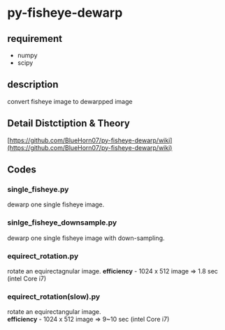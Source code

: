 # py-fisheye-dewarp

## requirement
- numpy
- scipy


## description
convert fisheye image to dewarpped image

## Detail Distctiption & Theory
[https://github.com/BlueHorn07/py-fisheye-dewarp/wiki](https://github.com/BlueHorn07/py-fisheye-dewarp/wiki)


## Codes
### single_fisheye.py
dewarp one single fisheye image.

### sinlge_fisheye_downsample.py
dewarp one single fisheye image with down-sampling.

### equirect_rotation.py
rotate an equirectagnular image.
**efficiency** - 1024 x 512 image => 1.8 sec (intel Core i7)

### equirect_rotation(slow).py
rotate an equirectangular image.  
**efficiency** - 1024 x 512 image => 9~10 sec (intel Core i7)
